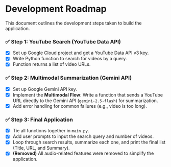 # Development Roadmap

This document outlines the development steps taken to build the application.

### ✅ Step 1: YouTube Search (YouTube Data API)

* [X] Set up Google Cloud project and get a YouTube Data API v3 key.
* [X] Write Python function to search for videos by a query.
* [X] Function returns a list of video URLs.

### ✅ Step 2: Multimodal Summarization (Gemini API)

* [X] Set up Google Gemini API key.
* [X] Implement the **Multimodal Flow**: Write a function that sends a YouTube URL directly to the Gemini API (`gemini-2.5-flash`) for summarization.
* [X] Add error handling for common failures (e.g., video is too long).

### ✅ Step 3: Final Application

* [X] Tie all functions together in `main.py`.
* [X] Add user prompts to input the search query and number of videos.
* [X] Loop through search results, summarize each one, and print the final list (Title, URL, and Summary).
* [X] **(Removed)** All audio-related features were removed to simplify the application.